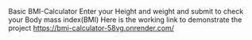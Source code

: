 Basic BMI-Calculator
Enter your Height and weight and submit to check your Body mass index(BMI)
Here is the working link to demonstrate the project https://bmi-calculator-58vg.onrender.com/
